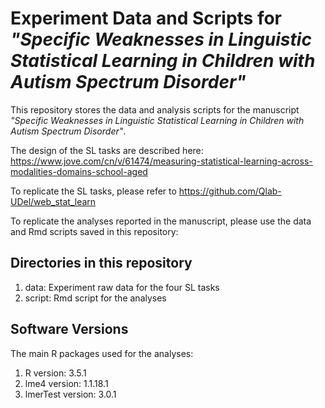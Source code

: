 # Experiment Data and Scripts for *"Specific Weaknesses in Linguistic Statistical Learning in Children with Autism Spectrum Disorder"*

This repository stores the data and analysis scripts for the manuscript *"Specific Weaknesses in Linguistic Statistical Learning in Children with Autism Spectrum Disorder"*. 

The design of the SL tasks are described here: https://www.jove.com/cn/v/61474/measuring-statistical-learning-across-modalities-domains-school-aged 

To replicate the SL tasks, please refer to https://github.com/Qlab-UDel/web_stat_learn

To replicate the analyses reported in the manuscript, please use the data and Rmd scripts saved in this repository:

## Directories in this repository
1. data: Experiment raw data for the four SL tasks 
2. script: Rmd script for the analyses

## Software Versions
The main R packages used for the analyses:

1. R version: 3.5.1
2. lme4 version: 1.1.18.1
3. lmerTest version: 3.0.1
